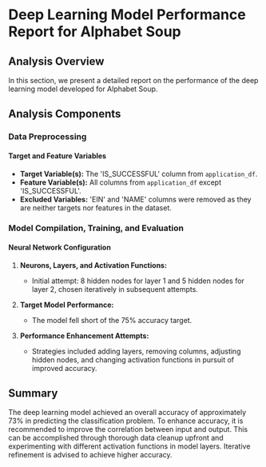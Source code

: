 # Deep Learning Model Performance Report for Alphabet Soup

## Analysis Overview

In this section, we present a detailed report on the performance of the deep learning model developed for Alphabet Soup.

## Analysis Components

### Data Preprocessing

#### Target and Feature Variables

- **Target Variable(s):** The 'IS_SUCCESSFUL' column from `application_df`.
- **Feature Variable(s):** All columns from `application_df` except 'IS_SUCCESSFUL'.
- **Excluded Variables:** 'EIN' and 'NAME' columns were removed as they are neither targets nor features in the dataset.

### Model Compilation, Training, and Evaluation

#### Neural Network Configuration

1. **Neurons, Layers, and Activation Functions:**
   - Initial attempt: 8 hidden nodes for layer 1 and 5 hidden nodes for layer 2, chosen iteratively in subsequent attempts.
  
2. **Target Model Performance:**
   - The model fell short of the 75% accuracy target.

3. **Performance Enhancement Attempts:**
   - Strategies included adding layers, removing columns, adjusting hidden nodes, and changing activation functions in pursuit of improved accuracy.

## Summary

The deep learning model achieved an overall accuracy of approximately 73% in predicting the classification problem. To enhance accuracy, it is recommended to improve the correlation between input and output. This can be accomplished through thorough data cleanup upfront and experimenting with different activation functions in model layers. Iterative refinement is advised to achieve higher accuracy.